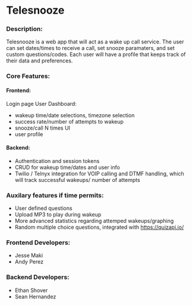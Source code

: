 # Telesnooze

### Description:
Telesnooze is a web app that will act as a wake up call service. The user can set dates/times to receive a call, 
set snooze paramaters, and set custom questions/codes. Each user will have a profile that keeps track of their data
and preferences. 


### Core Features: 
  #### Frontend: 
  Login page
  User Dashboard: 
  - wakeup time/date selections, timezone selection
  - success rate/number of attempts to wakeup
  - snooze/call N times UI 
  - user profile

 
   #### Backend: 
   - Authentication and session tokens
   - CRUD for wakeup time/dates and user info
   - Twilio / Telnyx integration for VOIP calling and DTMF handling, 
      which will track successful wakeups/ number of attempts
 
### Auxilary features if time permits: 
  - User defined questions 
  - Upload MP3 to play during wakeup
  - More advanced statistics regarding attemped wakeups/graphing
  - Random multiple choice questions, integrated with https://quizapi.io/


### Frontend Developers: 
- Jesse Maki 
- Andy Perez

### Backend Developers: 
- Ethan Shover
- Sean Hernandez

